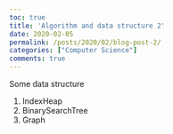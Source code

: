 ```yaml
---
toc: true
title: 'Algorithm and data structure 2'
date: 2020-02-05
permalink: /posts/2020/02/blog-post-2/
categories: ["Computer Science"]
comments: true
---
```



Some data structure
1. IndexHeap  
2. BinarySearchTree
3. Graph
